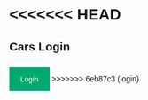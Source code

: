 <<<<<<< HEAD
=======
<html>
<head>
<meta name="viewport" content="width=device-width, initial-scale=1">
<style>
body {font-family: Arial, Helvetica, sans-serif;}
input[type=text], input[type=password] {
  width: 100%;
  padding: 12px 20px;
  margin: 8px 0;
  display: inline-block;
  border: 1px solid #ccc;
  box-sizing: border-box;
}
button {
  background-color: #04AA6D;
  color: white;
  padding: 14px 20px;
  margin: 8px 0;
  border: none;
  cursor: pointer;
  width: 100%;
}
button:hover {
  opacity: 0.8;
}
.cancelbtn {
  width: auto;
  padding: 10px 18px;
  background-color: #f44336;
}
.imgcontainer {
  text-align: center;
  margin: 24px 0 12px 0;
  position: relative;
}
img.avatar {
  width: 40%;
  border-radius: 50%;
}
.container {
  padding: 16px;
}
span.psw {
  float: right;
  padding-top: 16px;
}
.cars {
  display: none; 
  position: fixed; 
  z-index: 1; 
  left: 0;
  top: 0;
  width: 100%; 
  height: 100%; 
  overflow: auto; 
  background-color: rgb(0,0,0); 
  background-color: rgba(0,0,0,0.4); 
  padding-top: 60px;
}
.cars-content {
  background-color: #fefefe;
  margin: 5% auto 15% auto; 
  border: 1px solid #888;
  width: 80%; 
}
.close {
  position: absolute;
  right: 25px;
  top: 0;
  color: #000;
  font-size: 35px;
  font-weight: bold;
}
.close:hover,
.close:focus {
  color: red;
  cursor: pointer;
}


</style>
</head>
<body>

<h2>Cars Login</h2>
<button onclick="document.getElementById('id01').style.display='block'" style="width:auto;">Login</button>
<div id="id01" class="Cars">
  <form class="Cars-content animate" action="/action_page.php" method="post">
    <div class="imgcontainer">
      <span onclick="document.getElementById('id01').style.display='none'" class="close" title="Close cars">&times;</span>
      <img src="img_avatar2.png" alt="Avatar" class="avatar">
    </div>
    <div class="container">
      <label for="uname"><b>Username</b></label>
      <input type="text" placeholder="Enter Username" name="uname" required>
      <label for="psw"><b>Password</b></label>
      <input type="password" placeholder="Enter Password" name="psw" required>
      <button type="submit">Login</button>
      <label>
        <input type="checkbox" checked="checked" name="remember"> Remember me
      </label>
    </div>
    <div class="container" style="background-color:#f1f1f1">
      <button type="button" onclick="document.getElementById('id01').style.display='none'" class="cancelbtn">Cancel</button>
      <span class="psw">Forgot <a href="#">password?</a></span>
    </div>
  </form>
</div>

<script>
var cars = document.getElementById('id01');
</script>

</body>
</html>
>>>>>>> 6eb87c3 (login)
